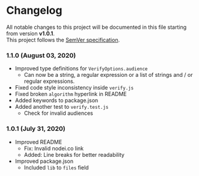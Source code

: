 # Changelog
All notable changes to this project will be documented in this file starting from version **v1.0.1**.
<br/>
This project follows the [SemVer specification](https://semver.org).

### 1.1.0 (August 03, 2020)
- Improved type definitions for `VerifyOptions.audience`
    - Can now be a string, a regular expression or a list of strings and / or regular expressions.
- Fixed code style inconsistency inside `verify.js`
- Fixed broken `algorithm` hyperlink in README
- Added keywords to package.json
- Added another test to `verify.test.js`
    - Check for invalid audiences

### 1.0.1 (July 31, 2020)
- Improved README
    - Fix: Invalid nodei.co link
    - Added: Line breaks for better readability
- Improved package.json
    - Included `lib` to `files` field